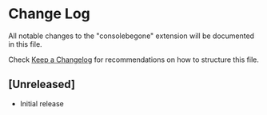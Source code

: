 # Change Log

All notable changes to the "consolebegone" extension will be documented in this file.

Check [Keep a Changelog](http://keepachangelog.com/) for recommendations on how to structure this file.

## [Unreleased]

- Initial release